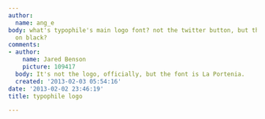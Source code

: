 ```yaml
---
author:
  name: ang_e
body: what's typophile's main logo font? not the twitter button, but the main white
  on black?
comments:
- author:
    name: Jared Benson
    picture: 109417
  body: It's not the logo, officially, but the font is La Portenia.
  created: '2013-02-03 05:54:16'
date: '2013-02-02 23:46:19'
title: typophile logo

---
```

